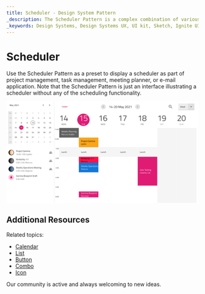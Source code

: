 ```yaml
---
title: Scheduler - Design System Pattern
_description: The Scheduler Pattern is a complex combination of various components to provide meaningful application scenarios.
_keywords: Design Systems, Design Systems UX, UI kit, Sketch, Ignite UI for Angular, Sketch to Angular, Angular, Angular Design System, Export code from Sketch, Design Kits for Angular, Sketch HTML, Sketch to HTML, Sketch UI kits
---
```


# Scheduler

Use the Scheduler Pattern as a preset to display a scheduler as part of project management, task management, meeting planner, or e-mail application. Note that the Scheduler Pattern is just an interface illustrating a scheduler without any of the scheduling functionality.

<img class="responsive-img" src="../images/scheduler.png" srcset="../images/scheduler@2x.png 2x" />

## Additional Resources

Related topics:

- [Calendar](../components/calendar.md)
- [List](../components/list.md)
- [Button](../components/button.md)
- [Combo](../components/combo.md)
- [Icon](../components/icon.md)
  <div class="divider--half"></div>

Our community is active and always welcoming to new ideas.


